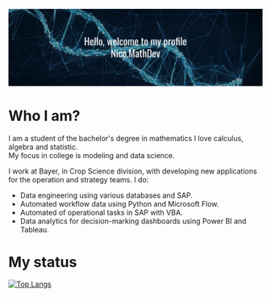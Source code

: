 ![Welcome!](https://github.com/NicoMathDev/NicoMathDev/blob/main/Github%20Cover.png)

# Who I am?
I am a student of the bachelor's degree in mathematics I love calculus, algebra and statistic. <br />
My focus in college is modeling and data science.  <br />

I work at Bayer, in Crop Science division, with developing new applications for the operation and strategy teams. I do:
- Data engineering using various databases and SAP.
- Automated workflow data using Python and Microsoft Flow.
- Automated of operational tasks in SAP with VBA.
- Data analytics for decision-marking dashboards using Power BI and Tableau.


# My status

[![Top Langs](https://github-readme-stats.vercel.app/api/top-langs/?username=NicoMathDev)](https://github.com/anuraghazra/github-readme-stats)


<!--
**NicoMathDev/NicoMathDev** is a ✨ _special_ ✨ repository because its `README.md` (this file) appears on your GitHub profile.

Here are some ideas to get you started:

- 🔭 I’m currently working on ...
- 🌱 I’m currently learning ...
- 👯 I’m looking to collaborate on ...
- 🤔 I’m looking for help with ...
- 💬 Ask me about ...
- 📫 How to reach me: ...
- 😄 Pronouns: ...
- ⚡ Fun fact: ...
-->
